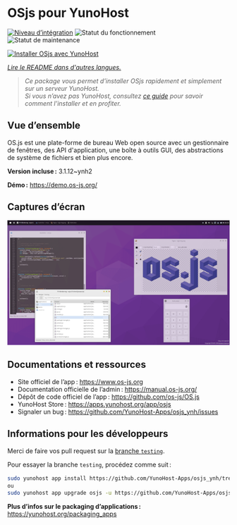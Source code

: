 <!--
Nota bene : ce README est automatiquement généré par <https://github.com/YunoHost/apps/tree/master/tools/readme_generator>
Il NE doit PAS être modifié à la main.
-->

# OSjs pour YunoHost

[![Niveau d’intégration](https://dash.yunohost.org/integration/osjs.svg)](https://dash.yunohost.org/appci/app/osjs) ![Statut du fonctionnement](https://ci-apps.yunohost.org/ci/badges/osjs.status.svg) ![Statut de maintenance](https://ci-apps.yunohost.org/ci/badges/osjs.maintain.svg)

[![Installer OSjs avec YunoHost](https://install-app.yunohost.org/install-with-yunohost.svg)](https://install-app.yunohost.org/?app=osjs)

*[Lire le README dans d'autres langues.](./ALL_README.md)*

> *Ce package vous permet d’installer OSjs rapidement et simplement sur un serveur YunoHost.*  
> *Si vous n’avez pas YunoHost, consultez [ce guide](https://yunohost.org/install) pour savoir comment l’installer et en profiter.*

## Vue d’ensemble

OS.js est une plate-forme de bureau Web open source avec un gestionnaire de fenêtres, des API d'application, une boîte à outils GUI, des abstractions de système de fichiers et bien plus encore.


**Version incluse :** 3.1.12~ynh2

**Démo :** <https://demo.os-js.org/>

## Captures d’écran

![Capture d’écran de OSjs](./doc/screenshots/screenshot.png)

## Documentations et ressources

- Site officiel de l’app : <https://www.os-js.org>
- Documentation officielle de l’admin : <https://manual.os-js.org/>
- Dépôt de code officiel de l’app : <https://github.com/os-js/OS.js>
- YunoHost Store : <https://apps.yunohost.org/app/osjs>
- Signaler un bug : <https://github.com/YunoHost-Apps/osjs_ynh/issues>

## Informations pour les développeurs

Merci de faire vos pull request sur la [branche `testing`](https://github.com/YunoHost-Apps/osjs_ynh/tree/testing).

Pour essayer la branche `testing`, procédez comme suit :

```bash
sudo yunohost app install https://github.com/YunoHost-Apps/osjs_ynh/tree/testing --debug
ou
sudo yunohost app upgrade osjs -u https://github.com/YunoHost-Apps/osjs_ynh/tree/testing --debug
```

**Plus d’infos sur le packaging d’applications :** <https://yunohost.org/packaging_apps>
